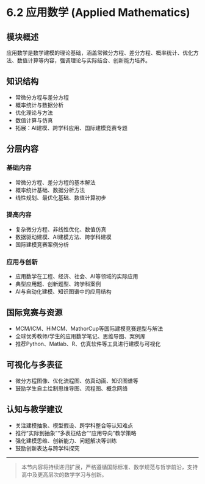 # 6.2 应用数学 (Applied Mathematics)

## 模块概述

应用数学是数学建模的理论基础，涵盖常微分方程、差分方程、概率统计、优化方法、数值计算等内容，强调理论与实际结合、创新能力培养。

## 知识结构

- 常微分方程与差分方程
- 概率统计与数据分析
- 优化理论与方法
- 数值计算与仿真
- 拓展：AI建模、跨学科应用、国际建模竞赛专题

## 分层内容

### 基础内容

- 常微分方程、差分方程的基本解法
- 概率统计基础、数据分析方法
- 线性规划、最优化基础、数值计算初步

### 提高内容

- 复杂微分方程、非线性优化、数值仿真
- 数据驱动建模、AI建模方法、跨学科建模
- 国际建模竞赛案例分析

### 应用与创新

- 应用数学在工程、经济、社会、AI等领域的实际应用
- 典型应用题、创新题型、跨学科案例
- AI与自动化建模、知识图谱中的应用结构

## 国际竞赛与资源

- MCM/ICM、HiMCM、MathorCup等国际建模竞赛题型与解法
- 全球优秀教师/学生的应用数学笔记、思维导图、案例库
- 推荐Python、Matlab、R、仿真软件等工具进行建模与可视化

## 可视化与多表征

- 微分方程图像、优化流程图、仿真动画、知识图谱等
- 鼓励学生自主绘制思维导图、流程图、概念网络

## 认知与教学建议

- 关注建模抽象、模型假设、跨学科整合等认知难点
- 推行“实际到抽象”“多表征结合”“应用导向”教学策略
- 强化建模思维、创新能力、问题解决等训练
- 鼓励创新表达与跨学科探究

---

> 本节内容将持续递归扩展，严格遵循国际标准、数学规范与哲学前沿，支持高中及更高层次的数学学习与创新。
